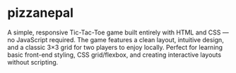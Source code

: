 # pizzanepal
A simple, responsive Tic-Tac-Toe game built entirely with HTML and CSS — no JavaScript required. The game features a clean layout, intuitive design, and a classic 3×3 grid for two players to enjoy locally. Perfect for learning basic front-end styling, CSS grid/flexbox, and creating interactive layouts without scripting.
